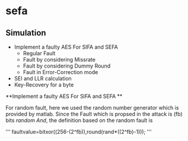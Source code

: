 # sefa
## Simulation
* Implement a faulty AES For SIFA and SEFA 
  * Regular Fault 
  * Fault by considering Missrate
  * Fault by considering Dummy Round
  * Fault in Error-Correction mode 
* SEI and LLR calculation
* Key-Recovery for a byte 


**Implement a faulty AES For SIFA and SEFA **

For random fault, here we used the random number generator which is provided by matlab. Since the Fault which is propsed in the attack is 
(fb) bits *random And*, the definition based on the random fault is 

'''
faultvalue=bitxor((256-(2^fb)),round(rand*((2^fb)-1)));
'''



